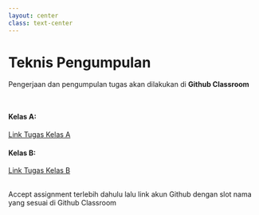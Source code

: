 ```yaml
---
layout: center
class: text-center
---
```


# Teknis Pengumpulan

Pengerjaan dan pengumpulan tugas akan dilakukan di **Github Classroom**

<div grid="~ cols-2 gap-2" style="margin-top: 48px">
  <div>

#### Kelas A:

[Link Tugas Kelas A](https://classroom.github.com/a/5lnpK0ry)

  </div>
  <div>

#### Kelas B:

[Link Tugas Kelas B](https://classroom.github.com/a/tzNpT3ml)

  </div>
</div>

<br>
Accept assignment terlebih dahulu lalu link akun Github dengan slot nama yang sesuai di Github Classroom
